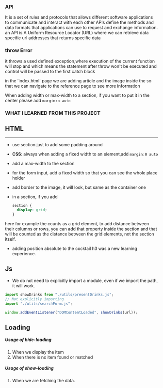 ### API

It is a set of rules and protocols that allows different software applications to communicate and interact with each other
APIs define the methods and data formats that applications can use to request and exchange information.
an API is A Uniform Resource Locator (URL) where we can retrieve data
specific url addresses that returns specific data

### throw Error

it throws a used defined exception,where execution of the current function will stop and which means the statement after throw won't be executed and control will be passed to the first catch block

in the 'index.html' page we are adding article and the image inside the <a> so that we can navigate to the reference page to see more information

When adding width or max-width to a section, if you want to put it in the center please add <code>margin:o auto</code>

### WHAT I LEARNED FROM THIS PROJECT

## HTML

<hr>

- use section just to add some padding around
- <strong>CSS</strong>: always when adding a fixed width to an element,add <code>margin:0 auto</code>
- add a max-width to the section
- for the form input, add a fixed width so that you can see the whole place holder
- add border to the image, it will look, but same as the container one
- in a section, if you add

  ```css
  section {
  	display: grid;
  }
  ```

here for example the <a> counts as a grid element, to add distance between their columns or rows, you can add that property inside the section and that will be counted as the distance between the grid elements, not the section itself.

- adding position absolute to the cocktail h3 was a new learning experience.

## Js

- We do not need to explicitly import a module, even if we import the path, it will work.

```js
import showDrinks from "./utils/presentDrinks.js";
// Not explicitly importing
import "./utils/searchForm.js";

window.addEventListener("DOMContentLoaded", showDrinks(url));
```

## Loading

##### Usage of hide-loading

1. When we display the item
2. When there is no item found or matched

##### Usage of show-loading

1. When we are fetching the data.
